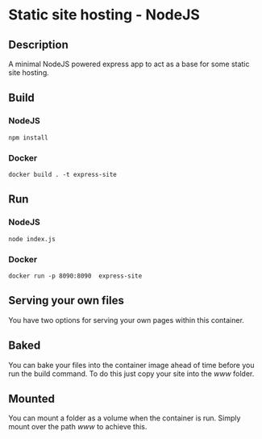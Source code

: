 # Static site hosting - NodeJS

## Description
A minimal NodeJS powered express app to act as a base for some static site hosting.

## Build
### NodeJS
```
npm install
```
### Docker
```
docker build . -t express-site
```
## Run
### NodeJS
```
node index.js
```
### Docker
```
docker run -p 8090:8090  express-site
```
## Serving your own files
You have two options for serving your own pages within this container.
## Baked
You can bake your files into the container image ahead of time before you run the build command.  To do this just copy your site into the *www* folder.
## Mounted
You can mount a folder as a volume when the container is run.  Simply mount over the path *www* to achieve this.